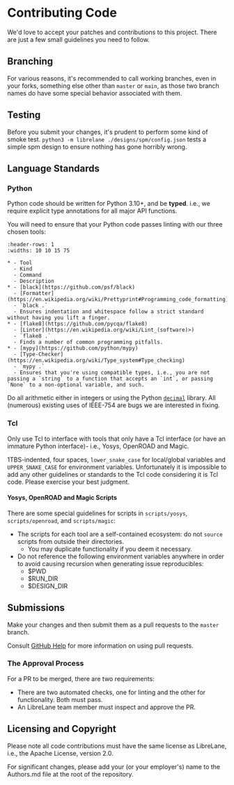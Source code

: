 # Contributing Code

We'd love to accept your patches and contributions to this project. There are
just a few small guidelines you need to follow.

## Branching

For various reasons, it's recommended to call working branches, even in your
forks, something else other than `master` or `main`, as those two branch names
do have some special behavior associated with them.

## Testing

Before you submit your changes, it's prudent to perform some kind of smoke test.
`python3 -m librelane ./designs/spm/config.json` tests a simple spm design to
ensure nothing has gone horribly wrong.

## Language Standards

### Python

Python code should be written for Python 3.10+, and be **typed**. i.e., we
require explicit type annotations for all major API functions.

You will need to ensure that your Python code passes linting with our three
chosen tools:

```{list-table}
:header-rows: 1
:widths: 10 10 15 75

* - Tool
  - Kind
  - Command
  - Description
* - [black](https://github.com/psf/black)
  - [Formatter](https://en.wikipedia.org/wiki/Prettyprint#Programming_code_formatting)
  - `black .`
  - Ensures indentation and whitespace follow a strict standard without having you lift a finger.
* - [flake8](https://github.com/pycqa/flake8)
  - [Linter](https://en.wikipedia.org/wiki/Lint_(software)>)
  - `flake8 .`
  - Finds a number of common programming pitfalls.
* - [mypy](https://github.com/python/mypy)
  - [Type-Checker](https://en.wikipedia.org/wiki/Type_system#Type_checking)
  - `mypy .`
  - Ensures that you're using compatible types, i.e., you are not passing a `string` to a function that accepts an `int`, or passing `None` to a non-optional variable, and such.
```

Do all arithmetic either in integers or using the Python
[`decimal`](https://docs.python.org/3.10/library/decimal.html) library. All
(numerous) existing uses of IEEE-754 are bugs we are interested in fixing.

### Tcl

Only use Tcl to interface with tools that only have a Tcl interface (or have an
immature Python interface)- i.e., Yosys, OpenROAD and Magic.

1TBS-indented, four spaces, `lower_snake_case` for local/global variables and
`UPPER_SNAKE_CASE` for environment variables. Unfortunately it is impossible to
add any other guidelines or standards to the Tcl code considering it is Tcl
code. Please exercise your best judgment.

#### Yosys, OpenROAD and Magic Scripts

There are some special guidelines for scripts in `scripts/yosys`,
`scripts/openroad`, and `scripts/magic`:

* The scripts for each tool are a self-contained ecosystem: do not `source`
  scripts from outside their directories.
  * You may duplicate functionality if you deem it necessary.
* Do not reference the following environment variables anywhere in order to
  avoid causing recursion when generating issue reproducibles:
  * $PWD
  * $RUN_DIR
  * $DESIGN_DIR

## Submissions

Make your changes and then submit them as a pull requests to the `master`
branch.

Consult [GitHub Help](https://help.github.com/articles/about-pull-requests/) for
more information on using pull requests.

### The Approval Process

For a PR to be merged, there are two requirements:

* There are two automated checks, one for linting and the other for
  functionality. Both must pass.
* An LibreLane team member must inspect and approve the PR.

## Licensing and Copyright

Please note all code contributions must have the same license as LibreLane,
i.e., the Apache License, version 2.0.

For significant changes, please add your (or your employer's) name to the
Authors.md file at the root of the repository.
